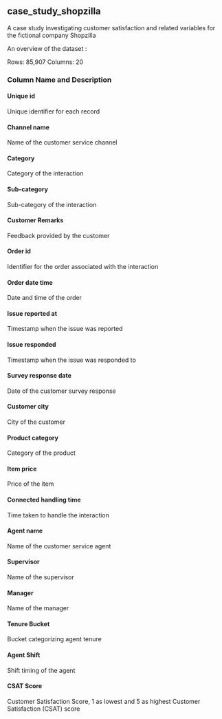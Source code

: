 ## case_study_shopzilla

A case study investigating customer satisfaction and related variables for the fictional company Shopzilla

An overview of the dataset : 

Rows: 85,907
Columns: 20

### Column Name	and Description

#### Unique id
Unique identifier for each record

#### Channel name	
Name of the customer service channel

#### Category	
Category of the interaction

#### Sub-category	
Sub-category of the interaction

#### Customer Remarks	
Feedback provided by the customer

#### Order id	
Identifier for the order associated with the interaction

#### Order date time	
Date and time of the order

#### Issue reported at	
Timestamp when the issue was reported

#### Issue responded	
Timestamp when the issue was responded to

#### Survey response date	
Date of the customer survey response

#### Customer city	
City of the customer

#### Product category	
Category of the product

#### Item price	
Price of the item

#### Connected handling time	
Time taken to handle the interaction

#### Agent name	
Name of the customer service agent

#### Supervisor	
Name of the supervisor

#### Manager	
Name of the manager

#### Tenure Bucket	
Bucket categorizing agent tenure

#### Agent Shift	
Shift timing of the agent

#### CSAT Score	
Customer Satisfaction Score, 1 as lowest and 5 as highest
Customer Satisfaction (CSAT) score
